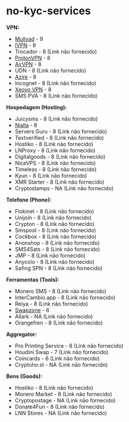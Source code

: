 # no-kyc-services

**VPN:**

- [Mullvad](https://mullvad.net/) - 9
- [IVPN](https://www.ivpn.net/) - 9
- Trocador - 8 (Link não fornecido)
- [ProtonVPN](https://protonvpn.com/) - 8
- [AirVPN](https://airvpn.org/) - 8
- UDN - 8 (Link não fornecido)
- [Azire](https://www.azirevpn.com/) - 8
- Incognet - 8 (Link não fornecido)
- [Xeovo VPN](https://xeovo.com/) - 8
- SMS PVA - 8 (Link não fornecido)

**Hospedagem (Hosting):**

- Juicysms - 8 (Link não fornecido)
- [Njalla](https://njal.la/) - 8
- Servers Guru - 8 (Link não fornecido)
- Textverified - 8 (Link não fornecido)
- Hostiko - 8 (Link não fornecido)
- LNProxy - 8 (Link não fornecido)
- Digitalgoods - 8 (Link não fornecido)
- NiceVPS - 8 (Link não fornecido)
- Timeless - 8 (Link não fornecido)
- Kyun - 8 (Link não fornecido)
- XMR Starter - 8 (Link não fornecido)
- Cryptostamps - NA (Link não fornecido)

**Telefone (Phone):**

- Flokinet - 8 (Link não fornecido)
- Unijoin - 8 (Link não fornecido)
- Crypton - 8 (Link não fornecido)
- Smspool - 8 (Link não fornecido)
- Cockbox - 8 (Link não fornecido)
- Anonshop - 8 (Link não fornecido)
- SMS4Sats - 8 (Link não fornecido)
- JMP - 8 (Link não fornecido)
- Anycolo - 8 (Link não fornecido)
- Safing SPN - 8 (Link não fornecido)

**Ferramentas (Tools):**

- Monero SMS - 8 (Link não fornecido)
- InterCambio.app - 8 (Link não fornecido)
- Reiya - 8 (Link não fornecido)
- [Swapzone](https://swapzone.io/) - 6
- Allark - NA (Link não fornecido)
- Orangefren - 8 (Link não fornecido)

**Aggregator:**

- Pro Printing Service - 8 (Link não fornecido)
- Houdini Swap - 7 (Link não fornecido)
- Coincards - 6 (Link não fornecido)
- Cryptoho.st - NA (Link não fornecido)

**Bens (Goods):**

- Hostiko - 8 (Link não fornecido)
- Monero Market - 8 (Link não fornecido)
- Cryptopostage - NA (Link não fornecido)
- Donate4Fun - 8 (Link não fornecido)
- LNN Stores - NA (Link não fornecido)
